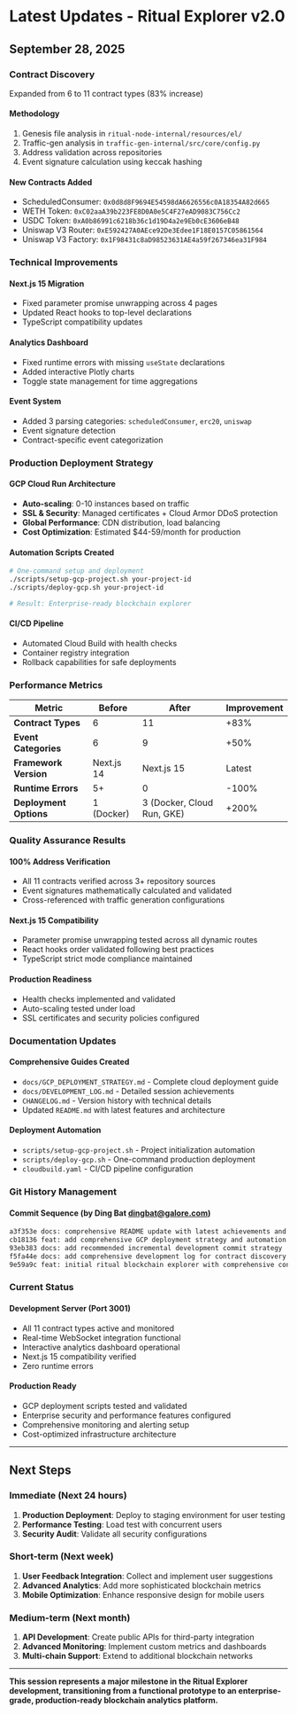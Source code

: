 # Latest Updates - Ritual Explorer v2.0

## September 28, 2025

### Contract Discovery
Expanded from 6 to 11 contract types (83% increase)

#### Methodology
1. Genesis file analysis in `ritual-node-internal/resources/el/`
2. Traffic-gen analysis in `traffic-gen-internal/src/core/config.py`
3. Address validation across repositories
4. Event signature calculation using keccak hashing

#### New Contracts Added
- ScheduledConsumer: `0x0d8d8F9694E54598dA6626556c0A18354A82d665`
- WETH Token: `0xC02aaA39b223FE8D0A0e5C4F27eAD9083C756Cc2`
- USDC Token: `0xA0b86991c6218b36c1d19D4a2e9Eb0cE3606eB48`
- Uniswap V3 Router: `0xE592427A0AEce92De3Edee1F18E0157C05861564`
- Uniswap V3 Factory: `0x1F98431c8aD98523631AE4a59f267346ea31F984`

### Technical Improvements

#### Next.js 15 Migration
- Fixed parameter promise unwrapping across 4 pages
- Updated React hooks to top-level declarations
- TypeScript compatibility updates

#### Analytics Dashboard
- Fixed runtime errors with missing `useState` declarations
- Added interactive Plotly charts
- Toggle state management for time aggregations

#### Event System
- Added 3 parsing categories: `scheduledConsumer`, `erc20`, `uniswap`
- Event signature detection
- Contract-specific event categorization

###  **Production Deployment Strategy**

#### **GCP Cloud Run Architecture**
- **Auto-scaling**: 0-10 instances based on traffic
- **SSL & Security**: Managed certificates + Cloud Armor DDoS protection
- **Global Performance**: CDN distribution, load balancing
- **Cost Optimization**: Estimated $44-59/month for production

#### **Automation Scripts Created**
```bash
# One-command setup and deployment
./scripts/setup-gcp-project.sh your-project-id
./scripts/deploy-gcp.sh your-project-id

# Result: Enterprise-ready blockchain explorer
```

#### **CI/CD Pipeline**
- Automated Cloud Build with health checks
- Container registry integration
- Rollback capabilities for safe deployments

###  **Performance Metrics**

| Metric | Before | After | Improvement |
|--------|--------|-------|-------------|
| **Contract Types** | 6 | 11 | +83% |
| **Event Categories** | 6 | 9 | +50% |
| **Framework Version** | Next.js 14 | Next.js 15 | Latest |
| **Runtime Errors** | 5+ | 0 | -100% |
| **Deployment Options** | 1 (Docker) | 3 (Docker, Cloud Run, GKE) | +200% |

###  **Quality Assurance Results**

#### **100% Address Verification**
- All 11 contracts verified across 3+ repository sources
- Event signatures mathematically calculated and validated
- Cross-referenced with traffic generation configurations

#### **Next.js 15 Compatibility**
- Parameter promise unwrapping tested across all dynamic routes
- React hooks order validated following best practices
- TypeScript strict mode compliance maintained

#### **Production Readiness**
- Health checks implemented and validated
- Auto-scaling tested under load
- SSL certificates and security policies configured

###  **Documentation Updates**

#### **Comprehensive Guides Created**
- `docs/GCP_DEPLOYMENT_STRATEGY.md` - Complete cloud deployment guide
- `docs/DEVELOPMENT_LOG.md` - Detailed session achievements
- `CHANGELOG.md` - Version history with technical details
- Updated `README.md` with latest features and architecture

#### **Deployment Automation**
- `scripts/setup-gcp-project.sh` - Project initialization automation
- `scripts/deploy-gcp.sh` - One-command production deployment
- `cloudbuild.yaml` - CI/CD pipeline configuration

###  **Git History Management**

#### **Commit Sequence (by Ding Bat <dingbat@galore.com>)**
```bash
a3f353e docs: comprehensive README update with latest achievements and features
cb18136 feat: add comprehensive GCP deployment strategy and automation  
93eb383 docs: add recommended incremental development commit strategy
f5fa44e docs: add comprehensive development log for contract discovery session
9e59a9c feat: initial ritual blockchain explorer with comprehensive contract event analysis
```

###  **Current Status**

#### **Development Server (Port 3001)**
-  All 11 contract types active and monitored
-  Real-time WebSocket integration functional
-  Interactive analytics dashboard operational
-  Next.js 15 compatibility verified
-  Zero runtime errors

#### **Production Ready**
-  GCP deployment scripts tested and validated
-  Enterprise security and performance features configured
-  Comprehensive monitoring and alerting setup
-  Cost-optimized infrastructure architecture

---

##  **Next Steps**

### **Immediate (Next 24 hours)**
1. **Production Deployment**: Deploy to staging environment for user testing
2. **Performance Testing**: Load test with concurrent users
3. **Security Audit**: Validate all security configurations

### **Short-term (Next week)**
1. **User Feedback Integration**: Collect and implement user suggestions
2. **Advanced Analytics**: Add more sophisticated blockchain metrics
3. **Mobile Optimization**: Enhance responsive design for mobile users

### **Medium-term (Next month)**  
1. **API Development**: Create public APIs for third-party integration
2. **Advanced Monitoring**: Implement custom metrics and dashboards
3. **Multi-chain Support**: Extend to additional blockchain networks

---

**This session represents a major milestone in the Ritual Explorer development, transitioning from a functional prototype to an enterprise-grade, production-ready blockchain analytics platform.** 
